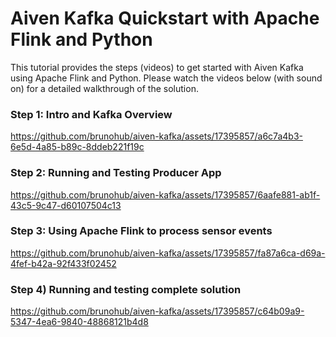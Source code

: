 # Aiven Kafka Quickstart with Apache Flink and Python

This tutorial provides the steps (videos) to get started with Aiven Kafka using Apache Flink and Python. Please watch the videos below (with sound on) for a detailed walkthrough of the solution.

### Step 1: Intro and Kafka Overview

https://github.com/brunohub/aiven-kafka/assets/17395857/a6c7a4b3-6e5d-4a85-b89c-8ddeb221f19c

### Step 2: Running and Testing Producer App

https://github.com/brunohub/aiven-kafka/assets/17395857/6aafe881-ab1f-43c5-9c47-d60107504c13

### Step 3: Using Apache Flink to process sensor events

https://github.com/brunohub/aiven-kafka/assets/17395857/fa87a6ca-d69a-4fef-b42a-92f433f02452

### Step 4) Running and testing complete solution

https://github.com/brunohub/aiven-kafka/assets/17395857/c64b09a9-5347-4ea6-9840-48868121b4d8

